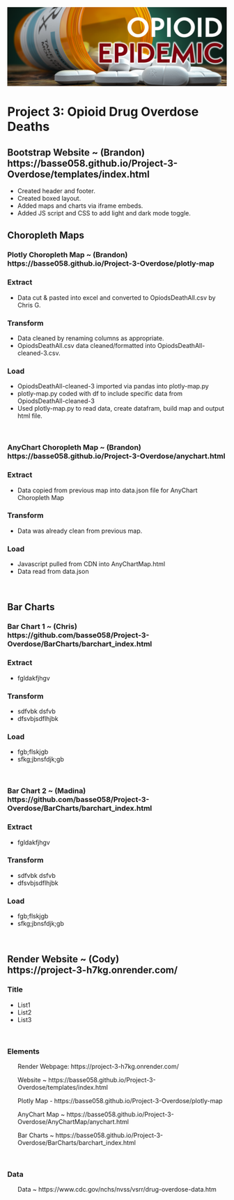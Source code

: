 <img src=/assets/header-opioid-epidemic.png>
<br>
<h1>Project 3: Opioid Drug Overdose Deaths</h1>
<h2>Bootstrap Website ~ (Brandon)<br>
https://basse058.github.io/Project-3-Overdose/templates/index.html</h2>

<ul>
  <li>Created header and footer.</li>
  <li>Created boxed layout.</li>
  <li>Added maps and charts via iframe embeds.</li>
  <li>Added JS script and CSS to add light and dark mode toggle.</li>
</ul>


<h2>Choropleth Maps</h2>
<h3>Plotly Choropleth Map ~ (Brandon)<br>
https://basse058.github.io/Project-3-Overdose/plotly-map</h3>
<h3>Extract</h3>
<ul>
  <li>Data cut & pasted into excel and converted to OpiodsDeathAll.csv by Chris G.</li>
</ul>
<h3>Transform</h3>
<ul>
  <li>Data cleaned by renaming columns as appropriate.</li>
  <li>OpiodsDeathAll.csv data cleaned/formatted into OpiodsDeathAll-cleaned-3.csv.</li>
</ul>
<h3>Load</h3>
<ul>
  <li>OpiodsDeathAll-cleaned-3 imported via pandas into plotly-map.py</li>
  <li>plotly-map.py coded with df to include specific data from OpiodsDeathAll-cleaned-3</li>
  <li>Used plotly-map.py to read data, create datafram, build map and output html file.</li>
</ul>
<br>
<h3>AnyChart Choropleth Map ~ (Brandon)<br>
https://basse058.github.io/Project-3-Overdose/anychart.html</h3>
<h3>Extract</h3>
<ul>
  <li>Data copied from previous map into data.json file for AnyChart Choropleth Map</li>
</ul>
<h3>Transform</h3>
<ul>
  <li>Data was already clean from previous map.</li>
  </ul>
<h3>Load</h3>
<ul>
  <li>Javascript pulled from CDN into AnyChartMap.html</li>
  <li>Data read from data.json</li>
</ul>
<br>
<h2>Bar Charts</h2>
<h3>Bar Chart 1  ~ (Chris)<br>
https://github.com/basse058/Project-3-Overdose/BarCharts/barchart_index.html</h3>
<h3>Extract</h3>
<ul>
  <li>fgldakfjhgv</li>
</ul>
<h3>Transform</h3>
<ul>
  <li>sdfvbk dsfvb</li>
  <li>dfsvbjsdflhjbk</li>
</ul>
<h3>Load</h3>
<ul>
  <lifsgbsfdglojkb</li>
  <li>fgb;flskjgb</li>
  <li>sfkg;jbnsfdjk;gb</li>
</ul>
<br>
<h3>Bar Chart 2  ~ (Madina)<br>
https://github.com/basse058/Project-3-Overdose/BarCharts/barchart_index.html</h3>
<h3>Extract</h3>
<ul>
  <li>fgldakfjhgv</li>
</ul>
<h3>Transform</h3>
<ul>
  <li>sdfvbk dsfvb</li>
  <li>dfsvbjsdflhjbk</li>
</ul>
<h3>Load</h3>
<ul>
  <lifsgbsfdglojkb</li>
  <li>fgb;flskjgb</li>
  <li>sfkg;jbnsfdjk;gb</li>
</ul>
<br>
<h2>Render Website ~ (Cody)<br>
https://project-3-h7kg.onrender.com/</h2>
<h3>Title</h3>
<ul>
<li>List1</li>
<li>List2</li>
<li>List3</li>
</ul>
<br>
<h3>Elements</h3>
<ul>Render Webpage: https://project-3-h7kg.onrender.com/</ul>
<ul>Website ~ https://basse058.github.io/Project-3-Overdose/templates/index.html</ul>
<ul>Plotly Map - https://basse058.github.io/Project-3-Overdose/plotly-map</ul>
<ul>AnyChart Map ~ https://basse058.github.io/Project-3-Overdose/AnyChartMap/anychart.html</ul>
<ul>Bar Charts ~ https://basse058.github.io/Project-3-Overdose/BarCharts/barchart_index.html</ul>
<br>
<h3>Data</h3>
<ul>Data ~ https://www.cdc.gov/nchs/nvss/vsrr/drug-overdose-data.htm</ul>
